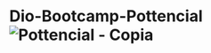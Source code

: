 # Dio-Bootcamp-Pottencial![Pottencial - Copia](https://user-images.githubusercontent.com/92338218/194575517-5b401bf1-f110-4b28-a5a6-0b7855d25c10.jpg)


